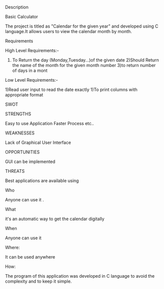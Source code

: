 Description



Basic Calculator




The project is titled as "Calendar for the given year" and developed using C language.It allows users to view the calendar month by month.



Requirements



High Level Requirements:-


1) To Return the day (Monday,Tuesday...)of the given date
2)Should  Return the name of the month for the given month number
3)to return number of days in a mont




Low Level Requirements:-



1)Read user input to read the date exactly
1)To print columns with appropriate format





SWOT





STRENGTHS




Easy to use Application Faster Process etc..




WEAKNESSES




Lack of Graphical User Interface




OPPORTUNITIES



GUI can be implemented





THREATS






Best applications are available using



Who


Anyone can use it .


What



it's an automatic way to get the calendar digitally


When


Anyone can use it



Where:




It can be used anywhere




How:





The program of this application was developed in C language to avoid the complexity and to keep it simple.
